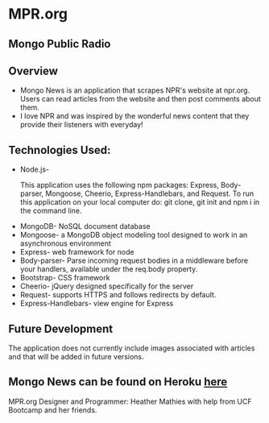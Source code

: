 
<h1>MPR.org</h1>
<h2>Mongo Public Radio</h2>
<h2>Overview</h2>
<ul>
  <li>Mongo News is an application that scrapes NPR's website at npr.org. Users can read articles from the website and then post comments about them. </li>

  <li>I love NPR and was inspired by the wonderful news content that they provide their listeners with everyday! </li>
</ul>

<h2>Technologies Used:</h2>
<ul>
  <li>Node.js-<p>This application uses the following npm packages: Express, Body-parser, Mongoose, Cheerio, Express-Handlebars, and Request.  To run this application on your local computer do: git clone, git init and npm i in the command line.</p>
  </li>
  <li>MongoDB- NoSQL document database </li>
  <li>Mongoose- a MongoDB object modeling tool designed to work in an asynchronous environment</li>
  <li>Express- web framework for node</li>
  <li>Body-parser- Parse incoming request bodies in a middleware before your handlers, available under the req.body property.</li>
  <li>Bootstrap- CSS framework</li>
  <li>Cheerio-  jQuery designed specifically for the server</li>
  <li>Request- supports HTTPS and follows redirects by default.</li>
  <li>Express-Handlebars- view engine for Express</li>
</ul>


<h2>Future Development</h2>
<p>The application does not currently include images associated with articles and that will be added in future versions.  </p>


<h2>Mongo News can be found on Heroku <a href='https://news-the-mongo-way.herokuapp.com/'>here</a></h2>
<!--
![Screenshot](public/assets/images/ewok.jpeg)
<p>Credit: This is a clipart image and can be found at: </p> http://weclipart.com/gimg/A425F14D40565938/il_340x270.558688970_2sb2.jpg
<hr> -->

<footer>MPR.org Designer and Programmer: Heather Mathies with help from UCF Bootcamp and her friends.</footer>
